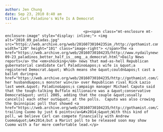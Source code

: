 ```yaml
---
author: Jen Chung
date: Sep 23, 2010 8:40 am
title: Carl Paladino's Wife Is A Democrat
---
```


	
										<p><span class="mt-enclosure mt-enclosure-image" style="display: inline;"> <img alt="2010_09_paladas.jpg" src="https://web.archive.org/web/20160730104235im_/http://gothamist.com/attachments/jen/2010_09_paladas.jpg" width="120" height="101" class="image-right"> </span>The <a href="https://web.archive.org/web/20160730104235/http://www.nydailynews.com/ny_local/2010/09/23/2010-09-23_paladinos_better_half_is__omg__a_democrat.html">Daily News reports</a> the <em>shocking</em> news that mad-as-hell Republican gubernatorial candidate Carl Paladino&apos;s wife is &quot;a registered Democrat.&quot; Which means she &quot;couldn&apos;t cast a ballot during<a href="https://web.archive.org/web/20160730104235/http://gothamist.com/2010/09/14/2010_primary_returns_paladino_leadi.php"> her husband&apos;s monster win</a> over Republican rival Rick Lazio last week.&quot; Paladino&apos;s campaign manager Michael Caputo said that the tough-talking Buffalo millionaire was a &quot;conservative Democrat&quot; until 2005, adding that the couple &quot;usually cancel[s] each other out&quot; at the polls.  Caputo was also crowing the Quinnipiac poll that showed <a href="https://web.archive.org/web/20160730104235/http://gothamist.com/2010/09/22/new_poll_shows_paladino_closing_in.php">Paladino trailing Cuomo by just 6 points</a>&#x2014;&quot;With this kind of poll, we believe Carl can compete financially with Andrew Cuomo&quot;&#x2014;but a Marist poll to be released soon may show Cuomo with a far more comfortable lead.</p>					
										
									
				